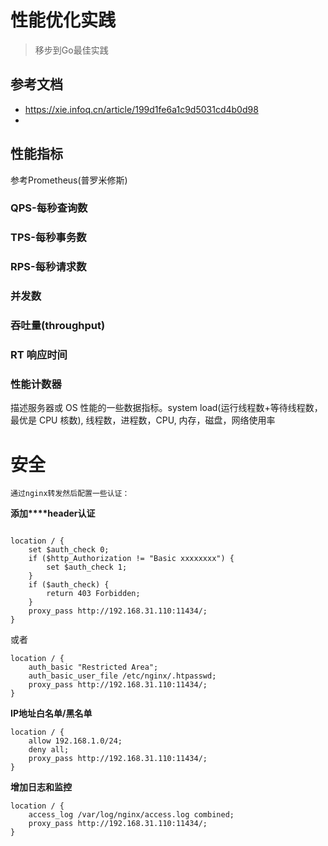 # 性能优化实践

> 移步到Go最佳实践

## 参考文档

- https://xie.infoq.cn/article/199d1fe6a1c9d5031cd4b0d98
- 



## 性能指标

参考Prometheus(普罗米修斯)



### QPS-每秒查询数



### TPS-每秒事务数

### RPS-每秒请求数

### 并发数

### 吞吐量(throughput)

### RT 响应时间

### 性能计数器

描述服务器或 OS 性能的一些数据指标。system load(运行线程数+等待线程数，最优是 CPU 核数), 线程数，进程数，CPU, 内存，磁盘，网络使用率





# 安全 

```
通过nginx转发然后配置一些认证：
```



**添加****header认证**



```

location / {
    set $auth_check 0;
    if ($http_Authorization != "Basic xxxxxxxx") {
        set $auth_check 1;
    }
    if ($auth_check) {
        return 403 Forbidden;
    }
    proxy_pass http://192.168.31.110:11434/;
}
```

或者

```
location / {
    auth_basic "Restricted Area";
    auth_basic_user_file /etc/nginx/.htpasswd;
    proxy_pass http://192.168.31.110:11434/;
}
```

**IP地址白名单/黑名单**

```
location / {
    allow 192.168.1.0/24;
    deny all;
    proxy_pass http://192.168.31.110:11434/;
}
```

**增加日志和监控**

```
location / {
    access_log /var/log/nginx/access.log combined;
    proxy_pass http://192.168.31.110:11434/;
}	
```